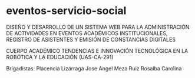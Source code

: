 # eventos-servicio-social
DISEÑO Y DESARROLLO DE UN SISTEMA WEB PARA LA ADMINISTRACIÓN DE ACTIVIDADES EN EVENTOS ACADÉMICOS INSTITUCIONALES, REGISTRO DE ASISTENTES Y EMISIÓN DE CONSTANCIAS DIGITALES

CUERPO ACADÉMICO TENDENCIAS E INNOVACIÓN TECNOLÓGICA EN LA ROBÓTICA Y LA EDUCACIÓN (UAS-CA-291)

Brigadistas:
Placencia Lizarraga Jose Angel
Meza Ruiz Rosalba Carolina
